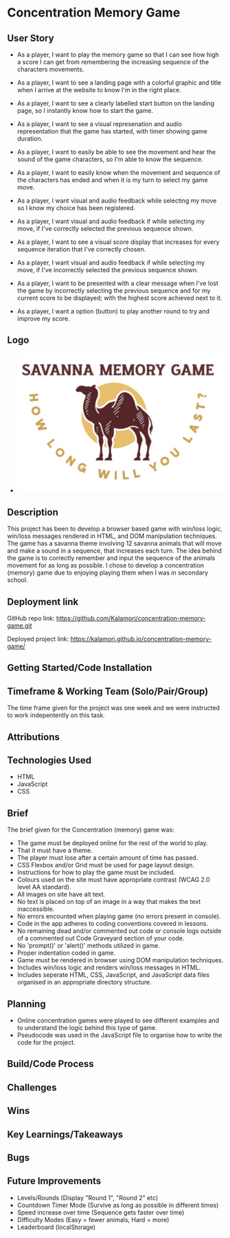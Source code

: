 # Concentration Memory Game

## User Story

- As a player, I want to play the memory game so that I can see how high a score I can get from remembering the increasing sequence of the characters movements.

- As a player, I want to see a landing page with a colorful graphic and title when I arrive at the website to know I'm in the right place.

- As a player, I want to see a clearly labelled start button on the landing page, so I instantly know how to start the game.

- As a player, I want to see a visual represenation and audio representation that the game has started, with timer showing game duration.

- As a player, I want to easily be able to see the movement and hear the sound of the game characters, so I'm able to know the sequence.

- As a player, I want to easily know when the movement and sequence of the characters has ended and when it is my turn to select my game move.

- As a player, I want visual and audio feedback while selecting my move so I know my choice has been registered.

- As a player, I want visual and audio feedback if while selecting my move, if I've correctly selected the previous sequence shown.

- As a player, I want to see a visual score display that increases for every sequence iteration that I've correctly chosen.

- As a player, I want visual and audio feedback if while selecting my move, if I've incorrectly selected the previous sequence shown.

- As a player, I want to be presented with a clear message when I've lost the game by incorrectly selecting the previous sequence and for my current score to be displayed; with the highest score achieved next to it.

- As a player, I want a option (button) to play another round to try and improve my score.

## Logo

- ![Savana Memory Game Logo](<SAVANNA MEMORY GAME.jpeg>)

## Description

This project has been to develop a browser based game with win/loss logic, win/loss messages rendered in HTML, and DOM manipulation techniques. The game has a savanna theme involving 12 savanna animals that will move and make a sound in a sequence, that increases each turn. The idea behind the game is to correctly remember and input the sequence of the animals movement for as long as possible. I chose to develop a concentration (memory) game due to enjoying playing them when I was in secondary school. 


## Deployment link

GitHub repo link: https://github.com/Kalamori/concentration-memory-game.git

Deployed project link: https://kalamori.github.io/concentration-memory-game/


## Getting Started/Code Installation



## Timeframe & Working Team (Solo/Pair/Group)

The time frame given for the project was one week and we were instructed to work indepentently on this task.

## Attributions



## Technologies Used 

- HTML
- JavaScript
- CSS

## Brief

The brief given for the Concentration (memory) game was: 

- The game must be deployed online for the rest of the world to play.
- That it must have a theme.
- The player must lose after a certain amount of time has passed.
- CSS Flexbox and/or Grid must be used for page layout design.
- Instructions for how to play the game must be included.
- Colours used on the site must have appropriate contrast (WCAG 2.0 level AA standard).
- All images on site have alt text.
- No text is placed on top of an image in a way that makes the text inaccessible.
- No errors encounted when playing game (no errors present in console).
- Code in the app adheres to coding conventions covered in lessons.
- No remaining dead and/or commented out code or console logs outside of a commented out Code Graveyard section of your code.
- No 'prompt()' or 'alert()' methods utilized in game.
- Proper indentation coded in game.
- Game must be rendered in browser using DOM manipulation techniques.
- Includes win/loss logic and renders win/loss messages in HTML.
- Includes seperate HTML, CSS, JavaScript, and JavaScript data files organised in an appropriate directory structure.

## Planning

- Online concentration games were played to see different examples and to understand the logic behind this type of game.
- Pseudocode was used in the JavaScript file to organise how to write the code for the project.

## Build/Code Process



## Challenges



## Wins



## Key Learnings/Takeaways



## Bugs



## Future Improvements

- Levels/Rounds (Display "Round 1", "Round 2" etc)
- Countdown Timer Mode (Survive as long as possible in different times)
- Speed increase over time (Sequence gets faster over time)
- Difficulty Modes (Easy = fewer animals, Hard = more)
- Leaderboard (localStorage)
